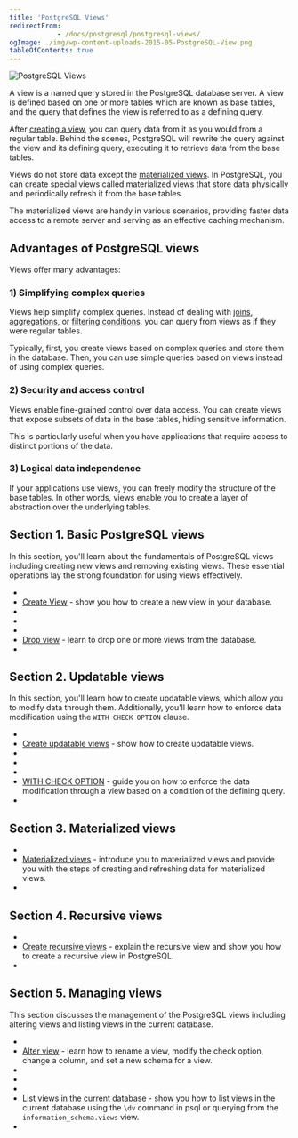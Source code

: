 ```yaml
---
title: 'PostgreSQL Views'
redirectFrom: 
            - /docs/postgresql/postgresql-views/
ogImage: ./img/wp-content-uploads-2015-05-PostgreSQL-View.png
tableOfContents: true
---
```



![PostgreSQL Views](./img/wp-content-uploads-2015-05-PostgreSQL-View.png)





A view is a named query stored in the PostgreSQL database server. A view is defined based on one or more tables which are known as base tables, and the query that defines the view is referred to as a defining query.





After [creating a view](https://www.postgresqltutorial.com/postgresql-views/managing-postgresql-views/), you can query data from it as you would from a regular table. Behind the scenes, PostgreSQL will rewrite the query against the view and its defining query, executing it to retrieve data from the base tables.





Views do not store data except the [materialized views](https://www.postgresqltutorial.com/postgresql-views/postgresql-materialized-views/). In PostgreSQL, you can create special views called materialized views that store data physically and periodically refresh it from the base tables.





The materialized views are handy in various scenarios, providing faster data access to a remote server and serving as an effective caching mechanism.





## Advantages of PostgreSQL views





Views offer many advantages:





### 1) Simplifying complex queries





Views help simplify complex queries. Instead of dealing with [joins](/docs/postgresql/postgresql-joins/), [aggregations](https://www.postgresqltutorial.com/postgresql-aggregate-functions/), or [filtering conditions](https://www.postgresqltutorial.com/postgresql-tutorial/postgresql-where), you can query from views as if they were regular tables.





Typically, first, you create views based on complex queries and store them in the database. Then, you can use simple queries based on views instead of using complex queries.





### 2) Security and access control





Views enable fine-grained control over data access. You can create views that expose subsets of data in the base tables, hiding sensitive information.





This is particularly useful when you have applications that require access to distinct portions of the data.





### 3) Logical data independence





If your applications use views, you can freely modify the structure of the base tables. In other words, views enable you to create a layer of abstraction over the underlying tables.







## Section 1. Basic PostgreSQL views





In this section, you'll learn about the fundamentals of PostgreSQL views including creating new views and removing existing views. These essential operations lay the strong foundation for using views effectively.





- 
- [Create View](https://www.postgresqltutorial.com/postgresql-views/managing-postgresql-views/ "Managing PostgreSQL Views") - show you how to create a new view in your database.
- 
-
- 
- [Drop view](https://www.postgresqltutorial.com/postgresql-views/postgresql-drop-view/) - learn to drop one or more views from the database.
- 









## Section 2. Updatable views





In this section, you'll learn how to create updatable views, which allow you to modify data through them. Additionally, you'll learn how to enforce data modification using the `WITH CHECK OPTION` clause.





- 
- [Create updatable views](https://www.postgresqltutorial.com/postgresql-views/postgresql-updatable-views/) - show how to create updatable views.
- 
-
- 
- [WITH CHECK OPTION](https://www.postgresqltutorial.com/postgresql-views/postgresql-views-with-check-option/) - guide you on how to enforce the data modification through a view based on a condition of the defining query.
- 









## Section 3. Materialized views





- 
- [Materialized views](https://www.postgresqltutorial.com/postgresql-views/postgresql-materialized-views/ "PosgreSQL Materialized Views") - introduce you to materialized views and provide you with the steps of creating and refreshing data for materialized views.
- 









## Section 4. Recursive views





- 
- [Create recursive views](https://www.postgresqltutorial.com/postgresql-views/postgresql-recursive-view/) - explain the recursive view and show you how to create a recursive view in PostgreSQL.
- 









## Section 5. Managing views





This section discusses the management of the PostgreSQL views including altering views and listing views in the current database.





- 
- [Alter view](https://www.postgresqltutorial.com/postgresql-views/postgresql-alter-view/) - learn how to rename a view, modify the check option, change a column, and set a new schema for a view.
- 
-
- 
- [List views in the current database](https://www.postgresqltutorial.com/postgresql-views/postgresql-list-views/) - show you how to list views in the current database using the `\dv` command in psql or querying from the `information_schema.views` view.
- 




